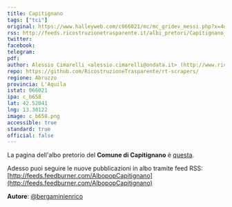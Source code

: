 ```yaml
---
title: Capitignano
tags: ["tci"]
original: https://www.halleyweb.com/c066021/mc/mc_gridev_messi.php?x=4deedeb23a592d9b3878d4e3b85aa9f2&servizio=&bck=https%3A%2F%2Fwww.halleyweb.com%2Fc066021%2Fde%2Fat_p_deter_search.php%3Fmenu%3D373%26sa%3D0%26tipohtml%3D1%26rrfupro%3D..%2Fde%2Fat_p_deter_search.php%26nodo%3D3%26%26x%3D4deedeb23a592d9b3878d4e3b85aa9f2%26fun%3D373%26abi%3D0%26server%3D%26ente%3Dc066021%26DOABKPR%3D23%26sigla%3DE1%26fogliaClick%3Droot_2%26node%3D2
rss: http://feeds.ricostruzionetrasparente.it/albi_pretori/Capitignano_feed.xml
twitter: 
facebook: 
telegram: 
pdf: 
author: Alessio Cimarelli <alessio.cimarelli@ondata.it> (http://www.ricostruzionetrasparente.it)
repo: https://github.com/RicostruzioneTrasparente/rt-scrapers/
regione: Abruzzo
provincia: L'Aquila
istat: 066021
ipa: c_b658
lat: 42.52041
lng: 13.30122
image: c_b658.png
accessible: true
standard: true
official: false
---
```


La pagina dell'albo pretorio del **Comune di Capitignano** è [questa](https://www.halleyweb.com/c066021/mc/mc_gridev_messi.php?x=4deedeb23a592d9b3878d4e3b85aa9f2&servizio=&bck=https%3A%2F%2Fwww.halleyweb.com%2Fc066021%2Fde%2Fat_p_deter_search.php%3Fmenu%3D373%26sa%3D0%26tipohtml%3D1%26rrfupro%3D..%2Fde%2Fat_p_deter_search.php%26nodo%3D3%26%26x%3D4deedeb23a592d9b3878d4e3b85aa9f2%26fun%3D373%26abi%3D0%26server%3D%26ente%3Dc066021%26DOABKPR%3D23%26sigla%3DE1%26fogliaClick%3Droot_2%26node%3D2).

Adesso puoi seguire le nuove pubblicazioni in albo tramite feed RSS: [http://feeds.feedburner.com/AlbopopCapitignano](http://feeds.feedburner.com/AlbopopCapitignano)


**Autore**: [@bergaminienrico](https://twitter.com/bergaminienrico)
